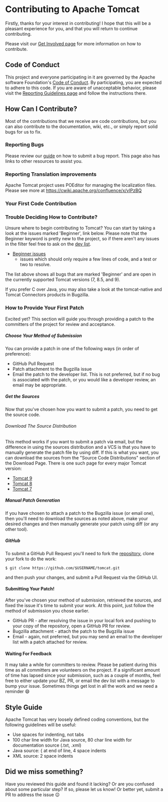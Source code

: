 # Contributing to Apache Tomcat

Firstly, thanks for your interest in contributing! I hope that this will be a pleasant experience for you, and that you
will return to continue contributing.

Please visit our [Get Involved page](https://tomcat.apache.org/getinvolved.html)
for more information on how to contribute.

## Code of Conduct

This project and everyone participating in it are governed by the Apache software Foundation's
[Code of Conduct](https://www.apache.org/foundation/policies/conduct.html). By participating, you are expected to adhere
to this code. If you are aware of unacceptable behavior, please visit the
[Reporting Guidelines page](https://www.apache.org/foundation/policies/conduct.html#reporting-guidelines)
and follow the instructions there.

## How Can I Contribute?

Most of the contributions that we receive are code contributions, but you can also contribute to the documentation,
wiki, etc., or simply report solid bugs for us to fix.

### Reporting Bugs

Please review our [guide](https://tomcat.apache.org/bugreport.html) on how to submit a bug report. This page also has
links to other resources to assist you.

### Reporting Translation improvements

Apache Tomcat project uses POEditor for managing the localization files. Please see more
at https://cwiki.apache.org/confluence/x/vIPzBQ

### Your First Code Contribution

### Trouble Deciding How to Contribute?

Unsure where to begin contributing to Tomcat? You can start by taking a look at the issues marked 'Beginner', link
below. Please note that the Beginner keyword is pretty new to the project, so if there aren't any issues in the filter
feel free to ask on the [dev list](https://tomcat.apache.org/lists.html#tomcat-dev).

* [Beginner issues](https://bz.apache.org/bugzilla/buglist.cgi?bug_status=NEW&bug_status=ASSIGNED&bug_status=REOPENED&bug_status=NEEDINFO&keywords=Beginner&keywords_type=allwords&list_id=160824&product=Tomcat%207&product=Tomcat%208.5&product=Tomcat%209&query_format=advanced)
  - issues which should only require a few lines of code, and a test or two to resolve.

The list above shows all bugs that are marked 'Beginner' and are open in the currently supported Tomcat versions (7,
8.5, and 9).

If you prefer C over Java, you may also take a look at the tomcat-native and Tomcat Connectors products in Bugzilla.

### How to Provide Your First Patch

Excited yet? This section will guide you through providing a patch to the committers of the project for review and
acceptance.

##### Choose Your Method of Submission

You can provide a patch in one of the following ways (in order of preference):

* GitHub Pull Request
* Patch attachment to the Bugzilla issue
* Email the patch to the developer list. This is not preferred, but if no bug is associated with the patch, or you would
  like a developer review, an email may be appropriate.

##### Get the Sources

Now that you've chosen how you want to submit a patch, you need to get the source code.

###### Download The Source Distribution

This method works if you want to submit a patch via email, but the difference in using the sources distribution and a
VCS is that you have to manually generate the patch file by using diff. If this is what you want, you can download the
sources from the "Source Code Distributions" section of the Download Page. There is one such page for every major Tomcat
version:

- [Tomcat 9](https://tomcat.apache.org/download-90.cgi)
- [Tomcat 8](https://tomcat.apache.org/download-80.cgi)
- [Tomcat 7](https://tomcat.apache.org/download-70.cgi)

##### Manual Patch Generation

If you have chosen to attach a patch to the Bugzilla issue (or email one), then you'll need to download the sources as
noted above, make your desired changes and then manually generate your patch using diff (or any other tool).

##### GitHub

To submit a GitHub Pull Request you'll need to fork the
[repository](https://github.com/apache/tomcat), clone your fork to do the work:

```
$ git clone https://github.com/$USERNAME/tomcat.git
```

and then push your changes, and submit a Pull Request via the GitHub UI.

#### Submitting Your Patch!

After you've chosen your method of submission, retrieved the sources, and fixed the issue it's time to submit your work.
At this point, just follow the method of submission you chose earlier.

* GitHub PR - after resolving the issue in your local fork and pushing to your copy of the repository, open a GitHub PR
  for review.
* Bugzilla attachment - attach the patch to the Bugzilla issue
* Email - again, not preferred, but you may send an email to the developer list with a patch attached for review.

#### Waiting For Feedback

It may take a while for committers to review. Please be patient during this time as all committers are volunteers on the
project. If a significant amount of time has lapsed since your submission, such as a couple of months, feel free to
either update your BZ, PR, or email the dev list with a message to bump your issue. Sometimes things get lost in all the
work and we need a reminder :smile:

## Style Guide

Apache Tomcat has very loosely defined coding conventions, but the following guidelines will be useful:

* Use spaces for indenting, not tabs
* 100 char line width for Java source, 80 char line width for documentation source (.txt, .xml)
* Java source: { at end of line, 4 space indents
* XML source: 2 space indents

## Did we miss something?

Have you reviewed this guide and found it lacking? Or are you confused about some particular step? If so, please let us
know! Or better yet, submit a PR to address the issue :wink:
